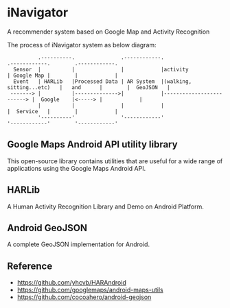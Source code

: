 # iNavigator
A recommender system based on Google Map and Activity Recognition

The process of iNavigator system as below diagram:
```
          .----------.               .------------.                           .------------.        .------------.
  Sensor  |          |               |            |activity                   | Google Map |        |            |
  Event   | HARLib   |Processed Data | AR System  |(walking, sitting...etc)   |   and      |        |  GeoJSON   |
 -------> |          |-------------->|            |-------------------------> |  Google    |<-----> |            |
          |          |               |            |                           |  Service   |        |            |
          '----------'               '------------'                           '------------'        '------------'
```

## Google Maps Android API utility library

This open-source library contains utilities that are useful for a wide
range of applications using the Google Maps Android API.

## HARLib

A Human Activity Recognition Library and Demo on Android Platform.

## Android GeoJSON
A complete GeoJSON implementation for Android.

## Reference
- https://github.com/yhcvb/HARAndroid
- https://github.com/googlemaps/android-maps-utils
- https://github.com/cocoahero/android-geojson

